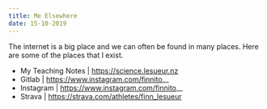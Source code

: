 ```yaml
---
title: Me Elsewhere
date: 15-10-2019
---
```


The internet is a big place and we can often be found in many places. Here are some of the places that I exist.

- My Teaching Notes | https://science.lesueur.nz
- Gitlab | https://www.instagram.com/finnito__
- Instagram | https://www.instagram.com/finnito__
- Strava | https://strava.com/athletes/finn_lesueur
